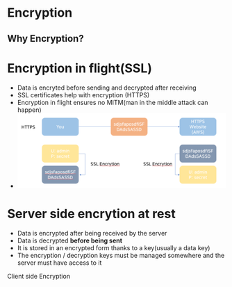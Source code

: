 # Encryption

## Why Encryption?

# Encryption in flight(SSL)

- Data is encryted before sending and decrypted after receiving
- SSL certificates help with encryption (HTTPS)
- Encryption in flight ensures no MITM(man in the middle attack can happen)
- ![image-20220131232336751](Encryption.assets/image-20220131232336751.png)



# Server side encrytion at rest

- Data is encrypted after being received by the server
- Data is decrypted **before being sent**
- It is stored in an encrypted form thanks to a key(usually a data key)
- The encryption / decryption keys must be managed somewhere and the server must have access to it



Client side Encryption